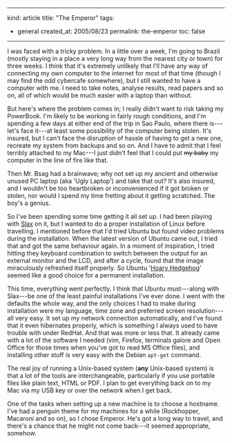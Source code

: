 -----
kind: article
title: "The Emperor"
tags:
- general
created_at: 2005/08/23
permalink: the-emperor
toc: false
-----

<p>I was faced with a tricky problem. In a little over a week, I'm going to Brazil (mostly staying in a place a very long way from the nearest city or town) for three weeks. I think that it's extremely unlikely that I'll have any way of connecting my own computer to the internet for most of that time (though I may find the odd cybercafe somewhere), but I still wanted to have a computer with me. I need to take notes, analyse results, read papers and so on, all of which would be much easier with a laptop than without.</p>

<p>But here's where the problem comes in; I really didn't want to risk taking my PowerBook. I'm likely to be working in fairly rough conditions, and I'm spending a few days at either end of the trip in Sao Paulo, where there is---let's face it---at least some possibility of the computer being stolen. It's insured, but I can't face the disruption of hassle of having to get a new one, recreate my system from backups and so on. And I have to admit that I feel terribly attached to my Mac---I just didn't feel that I could put <del>my baby</del> my computer in the line of fire like that.</p>

<p>Then Mr. Bsag had a brainwave; why not set up my ancient and otherwise unused PC laptop (aka 'Ugly Laptop') and take that out? It's also insured, and I wouldn't be too heartbroken or inconvenienced if it got broken or stolen, nor would I spend my time fretting about it getting scratched. The boy's a genius.</p>

<p>So I've been spending some time getting it all set up. I had been playing with <a href="http://www.rousette.org.uk/blog/archives/2004/10/28/slax-the-perfect-linux-distro/">Slax</a> on it, but I wanted to do a proper installation of Linux before travelling. I mentioned before that I'd tried Ubuntu but found video problems during the installation. When the latest version of Ubuntu came out, I tried that and got the same behaviour again. In a moment of inspiration, I tried hitting they keyboard combination to switch between the output for an external monitor and the LCD, and after a cycle, found that the image miraculously refreshed itself properly. So Ubuntu '<a href="http://www.ubuntulinux.org/download">Hoary Hedgehog</a>' seemed like a good choice for a permanent installation.</p>

<p>This time, everything went perfectly. I think that Ubuntu must---along with Slax---be one of the least painful installations I've ever done. I went with the defaults the whole way, and the only choices I had to make during installation were my language, time zone and preferred screen resolution---all very easy. It set up my network connection automatically, and I've found that it even hibernates properly, which is something I always used to have trouble with under RedHat. And that was more or less that. It already came with a lot of the software I needed (vim, Firefox, terminals galore and Open Office for those times when you've got to read MS Office files), and installing other stuff is very easy with the Debian <code>apt-get</code> command.</p>

<p>The real joy of running a Unix-based system (<strong>any</strong> Unix-based system) is that a lot of the tools are interchangeable, particularly if you use portable files like plain text, HTML or PDF. I plan to get everything back on to my Mac via my USB key or over the network when I get back.</p>

<p>One of the tasks when setting up a new machine is to choose a hostname. I've had a penguin theme for my machines for a while (Rockhopper, Macaroni and so on), so I chose Emperor. He's got a long way to travel, and there's a chance that he might not come back---it seemed appropriate, somehow.</p>
